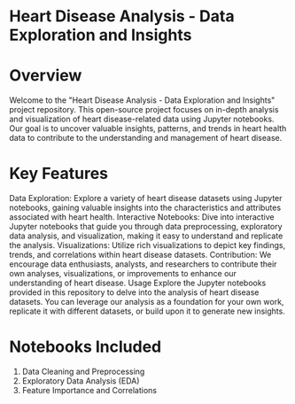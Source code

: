# Heart Disease Analysis - Data Exploration and Insights
# Overview
Welcome to the "Heart Disease Analysis - Data Exploration and Insights" project repository. This open-source project focuses on in-depth analysis and visualization of heart disease-related data using Jupyter notebooks. Our goal is to uncover valuable insights, patterns, and trends in heart health data to contribute to the understanding and management of heart disease.

# Key Features
Data Exploration: Explore a variety of heart disease datasets using Jupyter notebooks, gaining valuable insights into the characteristics and attributes associated with heart health.
Interactive Notebooks: Dive into interactive Jupyter notebooks that guide you through data preprocessing, exploratory data analysis, and visualization, making it easy to understand and replicate the analysis.
Visualizations: Utilize rich visualizations to depict key findings, trends, and correlations within heart disease datasets.
Contribution: We encourage data enthusiasts, analysts, and researchers to contribute their own analyses, visualizations, or improvements to enhance our understanding of heart disease.
Usage
Explore the Jupyter notebooks provided in this repository to delve into the analysis of heart disease datasets. You can leverage our analysis as a foundation for your own work, replicate it with different datasets, or build upon it to generate new insights.

# Notebooks Included
1. Data Cleaning and Preprocessing
2. Exploratory Data Analysis (EDA)
3. Feature Importance and Correlations
